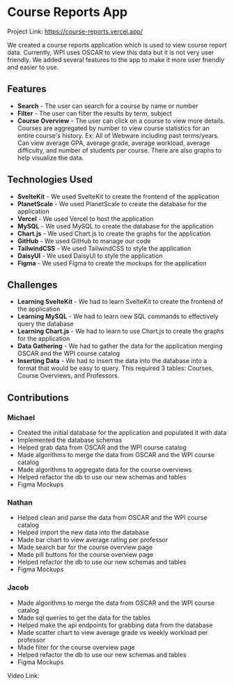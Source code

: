 # Course Reports App
Project Link: https://course-reports.vercel.app/

We created a course reports application which is used to view course report data.
Currently, WPI uses OSCAR to view this data but it is not very user friendly.
We added several features to the app to make it more user friendly and easier to use.

## Features
- **Search** - The user can search for a course by name or number
- **Filter** - The user can filter the results by term, subject
- **Course Overview** - The user can click on a course to view more details. Courses are aggregated by number to view course statistics for an entire course's history. Ex: All of Webware including past terms/years. Can view average GPA, average grade, average workload, average difficulty, and number of students per course. There are also graphs to help visualize the data.


## Technologies Used
- **SvelteKit** - We used SvelteKit to create the frontend of the application
- **PlanetScale** - We used PlanetScale to create the database for the application
- **Vercel** - We used Vercel to host the application
- **MySQL** - We used MySQL to create the database for the application
- **Chart.js** - We used Chart.js to create the graphs for the application
- **GitHub** - We used GitHub to manage our code
- **TailwindCSS** - We used TailwindCSS to style the application
- **DaisyUI** - We used DaisyUI to style the application
- **Figma** - We used Figma to create the mockups for the application

## Challenges
- **Learning SvelteKit** - We had to learn SvelteKit to create the frontend of the application
- **Learning MySQL** - We had to learn new SQL commands to effectively query the database
- **Learning Chart.js** - We had to learn to use Chart.js to create the graphs for the application
- **Data Gathering** - We had to gather the data for the application merging OSCAR and the WPI course catalog
- **Inserting Data** - We had to insert the data into the database into a format that would be easy to query. This required 3 tables: Courses, Course Overviews, and Professors.

## Contributions
### Michael
- Created the initial database for the application and populated it with data
- Implemented the database schemas
- Helped grab data from OSCAR and the WPI course catalog
- Made algorithms to merge the data from OSCAR and the WPI course catalog
- Made algorithms to aggregate data for the course overviews
- Helped refactor the db to use our new schemas and tables
- Figma Mockups

### Nathan
- Helped clean and parse the data from OSCAR and the WPI course catalog
- Helped import the new data into the database
- Made bar chart to view average rating per professor
- Made search bar for the course overview page
- Made pill buttons for the course overview page
- Helped refactor the db to use our new schemas and tables
- Figma Mockups

### Jacob
- Made algorithms to merge the data from OSCAR and the WPI course catalog
- Made sql queries to get the data for the tables
- Helped make the api endpoints for grabbing data from the database
- Made scatter chart to view average grade vs weekly workload per professor
- Made filter for the course overview page
- Helped refactor the db to use our new schemas and tables
- Figma Mockups

Video Link:
